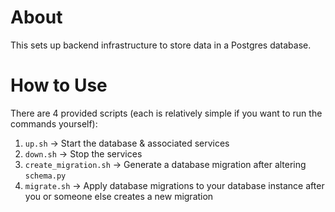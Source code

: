# About
This sets up backend infrastructure to store data in a Postgres database.

# How to Use
There are 4 provided scripts (each is relatively simple if you want to run the commands yourself):

1. `up.sh` -> Start the database & associated services
2. `down.sh` -> Stop the services
3. `create_migration.sh` -> Generate a database migration after altering `schema.py`
4. `migrate.sh` -> Apply database migrations to your database instance after you or someone else creates a new migration
